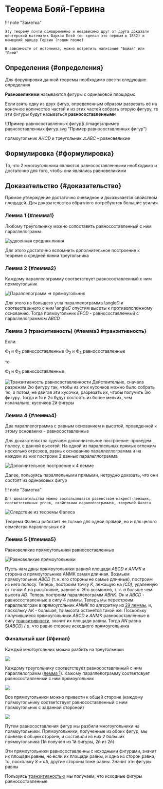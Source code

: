 # Теорема Бояй-Гервина

!!! note "Заметка"

    Эту теорему почти одновременно и независимо друг от друга доказали венгерский математик Фаркаш Бояй (он сделал это первым в 1832) и немецкий офицер Гервин (годом позже)

    В завсимости от источника, можно встретить написание "Бойай" или "Бояй"

## Определения {#определения}

Для форулировки данной теоремы необходимо ввести следующие определния

**Равновеликими** называются фигуры с одинаковой площадью

Если взять одну из двух фигур, определенным образом разрезать её на конечное количество частей и из этих частей собрать вторую фигуру, то эти фигуры будут называться **равносоставленными**

![Пример равносоставленных фигур](./images/пример равнсоставленных фигур.svg "Пример равносоставленных фигур")

прямоугольник *AHCD* и треугольник *△ABC* - равновеликие

## Формулировка {#формулировка}

То, что 2 многоугольника являются равносоставленными необходимо и достаточно для того, чтобы они являлись равновеликими

## Доказательство {#доказательство}

Прямое утверждение достаточно очевидное и доказывается свойством площадей. Для доказательства обратного потребуются большие усилия

### Лемма 1 {#лемма1}

Любому треугольнику можно сопоставить равносоставленный с ним параллелограмм

![удвоенная средняя линия](./images/лемма1.svg "удвоенная средняя линия")

Для этого достаточно вспомнить дополнительное построение к теореме о средней линии треугольника

### Лемма 2 {#лемма2}

Каждому параллелограмму соответствует равносоставленный с ним прямоугольник

![Параллелограмм ⇒ прямоугольник](./images/лемма2.svg "Параллелограмм ⇒ прямоугольник")

Для этого из большего угла параллелограмма \angle*D* и соотвественного с ним \angle*С* опустим высоты к противоположному основанию. Тогда прямоугольник *EFCD* - равносоставленный с параллелограммом *ABCD*

### Лемма 3 (транзитивность) {#лемма3 #транзитивность}

Если:

Ф<sub>1</sub> и Ф<sub>2</sub> равносоставленные
Ф<sub>2</sub> и Ф<sub>3</sub> равносоставленные

то

Ф<sub>1</sub> и Ф<sub>3</sub> равносоставленные

![Транзитивность равносоставленности](./images/транзитивность.svg "Транзитивность равносоставленности")
Действительно, сначала разрежем 2ю фигуру так, чтобы из этих кусочков можно было собрать 1ю, а потом, не двигая эти кусочки, разрезать их, чтобы получить 3ю фигуру. Тогда и 1я и 2я будут состоять из более мелких, чем изначально, кусочков 2й фигуры

### Лемма 4 {#лемма4}

Два параллелограмма с равным основанием и высотой, проведенной к этому основанию - равносоставленные

Для доказательства сделаем дополнительное построение: проведем полосу, с данной высотой. На одной из параллельных прямых отложим несколько отрезков, равных основанию параллеллограмма и на каждом из них построим 2 данных паралеллограмма

![Дополнительное построение к 4 лемме](./images/лемма4.svg "Дополнительное построение к 4 лемме")

Далее, пользуясь параллельными прямыми, нетрудно доказать, что они состоят из одинаковых фигур

!!! note "Заметка"

    Для доказательства можно воспользоватся равенством накрест-лежащих, соответственных углов, свойствами параллелограммов, теоремой Фалеса

![Следствие из теоремы Фалеса](./images/следствие%20из%20теоремы%20Фалеса.svg "Следствие из теоремы Фалеса")

Теорема Фалеса работает не только для одной прямой, но и для целого семейства параллельных ей

### Лемма 5 {#лемма5}

Равновеликие прямоугольники равносоставленные

![Равновеликие прямоугольники](./images/лемма5.svg "Равновеликие прямоугольники")

Пусть нам даны прямоугольники равной площади *ABCD* и *ANMK* и сторона *a* прямоугольника ANMK самая длинная. Возмьем прямоугольник *ABCD* (т. к. его стороны не самые длинные), построим из него полосу. Теперь, построим точку *K*, лежащую на *(CD)*, удаленную от точки *A* на расстояние, равное *a*. Это возможно, т. к. *a* больше чем высота *AD*. Теперь построим параллелограмм *ABHK*. Он и *ABCD* - равносоставленные в силу 4 леммы. Теперь мы перестроим параллелограм в прямоугольник *ANMK* по алгоритму из [2й леммы](#лемма2), и, поскольку *AK* - большая, то высота останется такой же. Поскольку получившиеся прямоугольники *ABCD* и *ANMK* равносоставленные в силу [транзитивности](#транзитивность), значит их площади равны. Тогда *AN* равна S(*ABCD*) / *a*, что равно стороне исходного прямоугольника

### Финальный шаг {#финал}

Каждый многоугольник можно разбить на треугольники

![](./images/переходы1.svg)

Каждому треугольнику соответствует равносоставленный с ним параллелограмм ([лемма 1](#лемма1)). Кажому параллелограмму соответсвует равносоставленный с ним прямоугольник

![](./images/переходы2.svg)

Все прямоугольники можно привести к общей стороне (каждому прямоугольнику соответствует равносоставленный с ним прямоугольник с заданной стороной)

![](./images/переходы3.svg)

Путем равносоставления фигур мы разбили многоугольники на прямоугольники. Прямоугольники, полученные из обоих фигур, мы привели к общей стороне, и составили из них 2 больших прямоугольника (1й получен из 1й фигуры, 2й из 2й)

Эти прямоугольники равносоставленны с исходными фигурами, значит их площади равны, но если их площади равны, и одна из сторон равна, то, поскольку *S = ab*, другие стороны тоже равны. Значит эти фигуры равны

Пользуясь [транзитивностью](#транзитивность) мы получаем, что исходные фигуры равносоставленные
